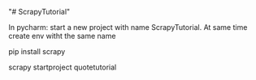 "# ScrapyTutorial" 

In pycharm: start a new project with name ScrapyTutorial. At same time create env witht the same 
name

pip install scrapy

scrapy startproject quotetutorial
